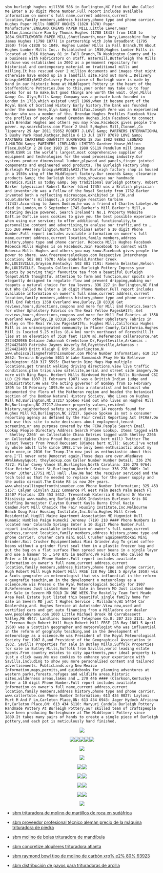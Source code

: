 
```
sbm burleigh hughes mill336 586 in Burlington,NC Find Out Who Called Me Enter a 10 digit Phone Number.Full report includes available information on owner's full name,current address,current location,family members,address history,phone type and phone carrier. Hughes Paper Mills ROBERT HUGHES (1820 1878) Paper Manufacturer.ENGLAND.CREAMS PAPER MILL,Little Lever,near Bolton,Lancashire Run by Thomas Hughes (1788 1843) from 1818 to 1834.SHUTTLEWORTH PAPER MILL,Shuttleworth,near Bury,Lancashire Run by James Hughes (1798 1877) in partnership with John Broadbent (1795 1860) from c1838 to 1849. Hughes Lumber Mills in Fall Branch,TN About Hughes Lumber Mills Inc.: Established in 1930,Hughes Lumber Mills is located at 3016 Highway 81 in Fall Branch,TN Washington County and is a business with Fabricators on staff. Watermill,Butterleigh The Mills Archive was established in 2002 as a permanent repository for historical and contemporary material on traditional mills and milling.It has rescued over 2 million documents and images that might otherwise have ended up in a landfill site.Find out more … Delivery &nbsp;&#0183;&#32;Delivery Every piece of Burleigh ware is made by hand in our historic home at Middleport Pottery in the heart of the Staffordshire Potteries.Due to this,your order may take up to four weeks for us to make,but good things are worth the wait. Glyn,Mills &amp; Co. Glyn,Mills &amp; Company was a private bank founded in London in 1753,which existed until 1969,when it became part of the Royal Bank of Scotland History Early history.The bank was founded under the name Vere,Glyn &amp; Hallifax.Joseph Vere was an experienced banker who was a member of the. Brendan Hughes Profiles Facebook View the profiles of people named Brendan Hughes.Join Facebook to connect with Brendan Hughes and others you may know.Facebook gives people the power. my.search4less.com Floor 2 Unit 5,Hughes Mill,Clonmel,Co Tipperary 29 Apr 2011 59352 ROBERT J.LOVE &amp; PARTNERS INTERNATIONAL 5 Bushy Park Road,Rathgar,Dublin 6 13 Jul 1977 87078 LOVE &amp; PARTNERS CHARTERED QUANTITY SURVEYORS 18 Jan 1982 98862 LEONARD J.MULTON &amp; PARTNERS (IRELAND) LIMITED Gardner House,Wilton Place,Dublin 2 20 Dec 1983 15 Nov 1988 95119 Pendulum mill image USNR.USNR is the world’s largest,most comprehensive supplier of equipment and technologies for the wood processing industry.Our systems produce dimensional lumber,plywood and panels,finger jointed components and engineered wood products. The Burleigh Factory Shop Burleigh Pottery &nbsp;&#0183;&#32;The Burleigh factory shop is housed in a 1930s wing of the Middleport factory.Our seconds &amp; clearance products &amp; the Burleigh best shop,showcase our handmade ceramics.Visit us today &amp; buy traditional Burleigh pottery. Robert Barker (physician) Robert Barker (died 1745) was a British physician and inventor.He was a Fellow of the Royal Society from 1732.Barker invented both a reflecting microscope,exhibited in 1736,and &quot;Barker's mill&quot;,a prototype reaction turbine (1743).According to James Dodson,he was a friend of Charles Labelye.He died in London,on 9 September 1745.Barker's Mill.Barker's Mill,a rotating device powered. Search Ireland's No.1 Property Website Daft.ie Daft.ie uses cookies to give you the best possible experience when using our service; to offer additional functionality,to personalise content and advertising,to analyse our traffic,and to … 336 260 #### (Burlington,North Carolina) Enter a 10 digit Phone Number.Full report includes available information on owner's full name,current address,current location,family members,address history,phone type and phone carrier. Rebecca Mills Hughes Facebook Rebecca Mills Hughes is on Facebook.Join Facebook to connect with Rebecca Mills Hughes and others you may know.Facebook gives people the power to share. www.freereverselookups.com Respective Interchange Location; 502 881 7670: Able Bodefeld,Panther Creek Rd,LOUISVILLE,Grayson,Kentucky: 502 881 7191: Romena Belaston,Nelson Rd,LOUISVILLE. Teapots Collections Burleigh Pottery Impress your guests by serving their favourite tea from a beautiful Burleigh teapot.With thoughtful attention to form and function,our spouts are elegantly designed to regulate flow and prevent dripping,making our teapots a natural choice for tea lovers. 336 227 in Burlington,NC Find Out Who Called Me Enter a 10 digit Phone Number.Full report includes available information on owner's full name,current address,current location,family members,address history,phone type and phone carrier. Mill End Fabrics 1358 Overland Ave,Burley,ID 83318 Get reviews,hours,directions,coupons and more for Mill End Fabrics.Search for other Upholstery Fabrics on The Real Yellow Pages&#174;.Get reviews,hours,directions,coupons and more for Mill End Fabrics at 1358 Overland Ave,Burley,ID 83318.Search for other Upholstery Fabrics in Burley on The Real Yellow Pages&#174;. Hughes Mill,California Hughes Mill is an unincorporated community in Placer County,California.Hughes Mill is located 5.25 miles (8.4 km) north northeast of Foresthill.It lies at an elevation of 3510 feet (1070 m).References callersource.net 2524420986 Delaine Johannah Creekstone Dr,Fayetteville,Arkansas : 2524425403 Patrisha Jaymes Waverly Rd,Fayetteville,Arkansas : 2524422403 Britt Kleigh E 6th St,Burlington,N www.whoiscallingmefromthisnumber.com Phone Number Information; 610 317 2652: Termira Braydehn 5011 W Lake Sammamish Pkwy Ne Wa Bellevue Washington: 610 317 5595: Ekatherin Bing Maps Map multiple locations,get transit walking driving directions,view live traffic conditions,plan trips,view satellite,aerial and street side imagery.Do more with Bing Maps. Herbert Mills Birdwood Herbert Mills Birdwood CSI LLD (29 May 1837 21 February 1907) was a British Indian judge and administrator.He was the acting governor of Bombay from 16 February 1895 to 18 February 1895.He was also a naturalist and botanist who documented the flora of the Matheran region and headed the botanical section of the Bombay Natural History Society. Who Lives on Hughes Mill Rd,Burlington,NC 27217 Spokeo Find out who lives on Hughes Mill Rd,Burlington,NC 27217.Uncover property values,resident history,neighborhood safety score,and more! 14 records found for Hughes Mill Rd,Burlington,NC 27217. Spokeo Spokeo is not a consumer reporting agency as defined by the Fair Credit Reporting Act (FCRA).Do not use this site to make decisions about employment,tenant screening,or any purpose covered by the FCRA.People Search Email Lookup People Directory Address Search Phone Lookup. Items tagged with ' Shelley 2266' on Collectable China Entries tagged with Shelley 2266 on Collectable China Proud Recusant (@james bert mill) Twitter The latest Tweets from Proud Recusant (@james bert mill): &quot;I've voted my whole adult life since 1992.I've only been enthusiastic about my vote once,in 2016 for Trump.I'm now just as enthusiastic about this one.I'll never vote Democrat again.Those days are over.#RedWave #WalkAway&quot; theylookup.com Caller Number Number Detail; 336 278 7372: Pilar Cavey Vance St,Burlington,North Carolina: 336 278 9764: Star Reichel Stout St,Burlington,North Carolina: 336 278 0009: Jol Power ,Other,17751 Mill Hall .low.We had the receiver serviced and the tech told us that he needed to replace caps for the power supply and the audio circuit.The Drake R8 is now 20+ years. www.whoiscallingmefromthisnumber.com Phone Number Information; 325 453 5157: Calyan Ginylah 3222 Commerce Pl West Palm Beach Palm Beach Fl 33407 Florida: 325 453 5412: Trevonteah Katerria 0 Buford Dr Warren Mississip www.naahq.org Burleigh CASK Industries Burleson Kris BG Staffing Burmeister Clayton Burnett Kayla Burns Ethel Kacie Camden.Fort Mill Chasick The Fair Housing Institute,Inc.Melbourne Beach Doug Fair Housing Institute,Inc.Usha.Hughes Mill Creek Residential Hugill Maine Apartment Association ME Hugoniot Hull Humanic Humbles Paige Humecki Jeremey (719) 210 #### Phone Numbers is located near Colorado Springs Enter a 10 digit Phone Number.Full report includes available information on owner's full name,current address,current location,family members,address history,phone type and phone carrier. crusher cara mini Boil Crusher Equipmentbokai Mini Grinder.Boil Crusher Equipmentbokai Mini Grinder.Aug To grind coffee beans without a grinder first seal them in a plastic freezer bag and put the bag on a flat surface Then spread your beans in a single layer and use a hammer to … 540 875 in Bedford,VA Find Out Who Called Me Enter a 10 digit Phone Number.Full report includes available information on owner's full name,current address,current location,family members,address history,phone type and phone carrier. Hugh Robert Mill Hugh Robert Mill FRSE (28 Mey 1861 5 Apryle 1950) wis a Scots geografer an meteorologist that wis influential in the reform o geografie teachin,an in the development o meteorology as a science.He wis Preses o the Ryal Meteorological Society for 1907 8.References Just Listed Home For Sale in Severn MD Just Listed Home For Sale in Severn MD SOLD IN ONE WEEK.The Roskelly Team Fort Meade Area Real Estate just listed this beautiful single family home for sale in Severn MD just t Hughes Service : Milladore,WI 54454 Car Dealership,and. Hughes Service at Autotrader.View new,used and certified cars and get auto financing from a Milladore car dealer www.peoplebyname.com 1003 Little Michael Brook Rd Carrabassett Valley,ME 4947: Landline: Somerset Telephone Co.0: 207 235 3131: John T Freeman Hugh Robert Mill Hugh Robert Mill FRSE (28 May 1861 5 April 1950) was a Scottish geographer and meteorologist who was influential in the reform of geography teaching,and in the development of meteorology as a science.He was President of the Royal Meteorological Society for 1907 8,and President of the Geographical Association in 1932. Savills Properties for sale in Butley Mills,Suffolk Properties for sale in Butley Mills,Suffolk from Savills,world leading estate agents.From country estates to city apartments,your ideal property is just a click away.We use cookies to enhance your experience with Savills,including to show you more personalised content and tailored advertisements. PublicLands.org New Mexico Information,maps,permits,and guidebooks for planning adventures at western parks,forests,refuges and wildlife areas,historic sites,wilderness areas,lakes and … 270 446 #### (Clarkson,Kentucky) Enter a 10 digit Phone Number.Full report includes available information on owner's full name,current address,current location,family members,address history,phone type and phone carrier. www.callertube.com Phone Number Information; 613 434 0027: Layloni Murt M And F Ln,Carleton Place,ON: 613 434 6943: Jager Hydock Africana Dr,Carleton Place,ON: 613 434 6110: Maryuri Candela Burleigh Pottery Handmade Pottery At Burleigh Pottery,our skilled team of craftspeople have been producing Burleighware at The Middleport Pottery since 1889.It takes many pairs of hands to create a single piece of Burleigh pottery,and each pot is meticulously hand finished. 
```

<div align="center">

<a href="https://es-crusher.shibang-china.com/github&k=sbm+burleigh+hughes+mill"><img src="https://static.shibang-china.com/es/crusher/logo.jpg"></a>

<a href="https://es-crusher.shibang-china.com/github&k=sbm+burleigh+hughes+mill"><img src="https://static.shibang-china.com/es/crusher/index.jpg"></a><a href="https://es-crusher.shibang-china.com/material.htmlgithub&k=sbm+burleigh+hughes+mill"><img src="https://static.shibang-china.com/es/crusher/material.jpg"></a><a href="https://es-crusher.shibang-china.com/application.htmlgithub&k=sbm+burleigh+hughes+mill"><img src="https://static.shibang-china.com/es/crusher/application.jpg"></a><a href="https://es-crusher.shibang-china.com/aboutus.htmlgithub&k=sbm+burleigh+hughes+mill"><img src="https://static.shibang-china.com/es/crusher/aboutus.jpg"></a><a href="https://es-crusher.shibang-china.com/contact.htmlgithub&k=sbm+burleigh+hughes+mill"><img src="https://static.shibang-china.com/es/crusher/contact.jpg"></a>

<a href="https://es-crusher.shibang-china.com/github&k=sbm+burleigh+hughes+mill"><img src="https://static.shibang-china.com/es/crusher/banner.jpg"></a>

<a href="https://swt.shibang-china.com/github&k=sbm+burleigh+hughes+mill"><img src="https://static.shibang-china.com/es/crusher/text.jpg"></a>

<a href="https://swt.shibang-china.com/github&k=sbm+burleigh+hughes+mill"><img src="https://static.shibang-china.com/es/crusher/chat.jpg"></a><a href="https://es-crusher.shibang-china.com/contact.htmlgithub&k=sbm+burleigh+hughes+mill"><img src="https://static.shibang-china.com/es/crusher/message.jpg"></a>

<a href="https://es-crusher.shibang-china.com/products/pe.htmlgithub&k=sbm+burleigh+hughes+mill"><img src="https://static.shibang-china.com/es/crusher/pe.jpg"></a><a href="https://es-crusher.shibang-china.com/products/pf.htmlgithub&k=sbm+burleigh+hughes+mill"><img src="https://static.shibang-china.com/es/crusher/pf.jpg"></a>

<a href="https://es-crusher.shibang-china.com/products/hpt.htmlgithub&k=sbm+burleigh+hughes+mill"><img src="https://static.shibang-china.com/es/crusher/hpt.jpg"></a><a href="https://es-crusher.shibang-china.com/products/vsi.htmlgithub&k=sbm+burleigh+hughes+mill"><img src="https://static.shibang-china.com/es/crusher/vsi.jpg"></a>

<a href="https://es-crusher.shibang-china.com/products/klv.htmlgithub&k=sbm+burleigh+hughes+mill"><img src="https://static.shibang-china.com/es/crusher/klv.jpg"></a><a href="https://es-crusher.shibang-china.com/products/portable.htmlgithub&k=sbm+burleigh+hughes+mill"><img src="https://static.shibang-china.com/es/crusher/portable.jpg"></a>

<a href="https://swt.shibang-china.com/github&k=sbm+burleigh+hughes+mill"><img src="https://static.shibang-china.com/es/crusher/case.jpg"></a>

</div>


* [sbm trituradora de molino de martillos de roca en sudáfrica](sbm%20trituradora%20de%20molino%20de%20martillos%20de%20roca%20en%20sud%C3%A1frica.md)

* [sbm proveedor profesional técnico alemán precio de la máquina trituradora de piedra](sbm%20proveedor%20profesional%20t%C3%A9cnico%20alem%C3%A1n%20precio%20de%20la%20m%C3%A1quina%20trituradora%20de%20piedra.md)

* [sbm molino de bolas trituradora de mandíbula](sbm%20molino%20de%20bolas%20trituradora%20de%20mand%C3%ADbula.md)

* [sbm concretize alquileres trituradora atlanta](sbm%20concretize%20alquileres%20trituradora%20atlanta.md)

* [sbm raymond bowl tipo de molino de carbón xrp% e2% 80% 93923](sbm%20raymond%20bowl%20tipo%20de%20molino%20de%20carb%C3%B3n%20xrp%25%20e2%25%2080%25%2093923.md)

* [sbm distribución de pavos para trituradoras de arcilla](sbm%20distribuci%C3%B3n%20de%20pavos%20para%20trituradoras%20de%20arcilla.md)